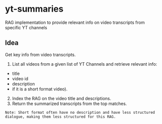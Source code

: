 # yt-summaries
RAG implementation to provide relevant info on video transcripts from specific YT channels

## Idea
Get key info from video transcripts.
1. List all videos from a given list of YT Channels and retrieve relevant info:
- title
- video id
- description
- if it is a short format video).

2. Index the RAG on the video title and descriptions. 
3. Return the summarized transcripts from the top matches.



~~~
Note: Short format often have no description and have less structured dialogue, making them less structured for this RAG.
~~~